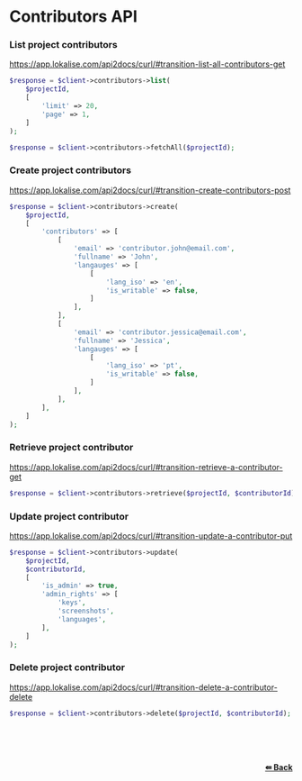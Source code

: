 # Contributors API

### List project contributors
https://app.lokalise.com/api2docs/curl/#transition-list-all-contributors-get

```php
$response = $client->contributors->list(
    $projectId,
    [
        'limit' => 20,
        'page' => 1,
    ]
);
```

```php
$response = $client->contributors->fetchAll($projectId);
```

### Create project contributors
https://app.lokalise.com/api2docs/curl/#transition-create-contributors-post

```php
$response = $client->contributors->create(
    $projectId,
    [
        'contributors' => [
            [
                'email' => 'contributor.john@email.com',
                'fullname' => 'John',
                'langauges' => [
                    [
                        'lang_iso' => 'en',
                        'is_writable' => false,
                    ]
                ],
            ],
            [
                'email' => 'contributor.jessica@email.com',
                'fullname' => 'Jessica',
                'langauges' => [
                    [
                        'lang_iso' => 'pt',
                        'is_writable' => false,
                    ]
                ],
            ],
        ],
    ]
);
```

### Retrieve project contributor
https://app.lokalise.com/api2docs/curl/#transition-retrieve-a-contributor-get

```php
$response = $client->contributors->retrieve($projectId, $contributorId);
```

### Update project contributor
https://app.lokalise.com/api2docs/curl/#transition-update-a-contributor-put

```php
$response = $client->contributors->update(
    $projectId,
    $contributorId,
    [
        'is_admin' => true,
        'admin_rights' => [
            'keys',
            'screenshots',
            'languages',
        ],
    ]
);
```

### Delete project contributor
https://app.lokalise.com/api2docs/curl/#transition-delete-a-contributor-delete

```php
$response = $client->contributors->delete($projectId, $contributorId);
```

<br/><br/><br/>
<div align="right">
    <b><a href="/README.md#request">⇚ Back</a></b>
</div>
<br/>
